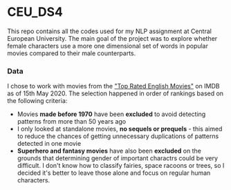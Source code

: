 # CEU_DS4

This repo contains all the codes used for my NLP assignment at Central European University. The main goal of the project was to explore whether female characters use a more one dimensional set of words in popular movies compared to their male counterparts. 

### Data

I chose to work with movies from the ["Top Rated English Movies"](https://www.imdb.com/chart/top-english-movies)  on IMDB as of 15th May 2020. The selection happened in order of rankings based on the following criteria:
* Movies **made before 1970** have been **excluded** to avoid detecting patterns from more than 50 years ago
* I only looked at standalone movies, **no sequels or prequels** - this aimed to reduce the chances of getting unnecessary duplications of patterns detected in one movie
* **Superhero and fantasy movies** have also been **excluded** on the grounds that determining gender of important charactrs could be very difficult. I don't know how to classify fairies, space racoons or trees, so I decided it's better to leave those alone and focus on regular human characters.



